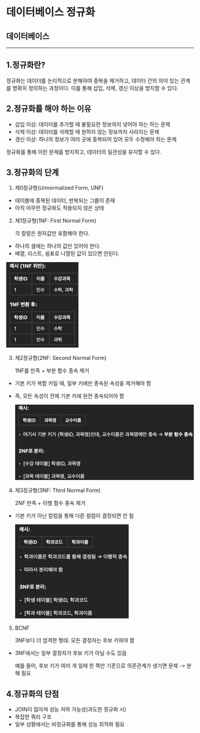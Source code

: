 데이터베이스 정규화
=============

데이터베이스
---------
-------

## 1.정규화란?

정규화는 데이터를 논리적으로 분해햐여 중복을 제거하고, 데이터 간의 의미 있는 관계를 명확히 정의하는 과정이다. 이를 통해 삽입, 삭제, 갱신 이상을 방지할 수 있다.

## 2.정규화를 해야 하는 이유

* 삽입 이상: 데이터를 추가할 때 불필요한 정보까지 넣어야 하는 하는 문제
* 삭제 이상: 데이터를 삭제할 때 원하지 않는 정보까지 사라지는 문제
* 갱신 이상: 하나의 정보가 여러 곳에 중복되어 있어 모두 수정해야 하는 문제

정규화를 통해 이런 문제를 방지하고, 데이터의 일관성을 유지할 수 있다.

## 3.정규화의 단계

1. 제0정규형(Unnormalized Form, UNF)
* 테이블에 중복된 데이터, 반복되는 그룹이 존재
* 아직 아무런 정규화도 적용되지 않은 상태

2. 제1정규형(1NF: First Normal Form)

   각 칼럼은 원자값만 포함해야 한다.

* 하나의 셀에는 하나의 값만 있어야 한다.
* 배열, 리스트, 쉼표로 나열된 값이 있으면 안된다.


![img.png](img.png)



3. 제2정규형(2NF: Second Normal Form)

   1NF를 만족 + 부분 함수 종속 제거

* 기본 키가 복합 키일 때, 일부 키에만 종속된 속성을 제거해야 함
* 즉, 모든 속성이 전체 기본 키에 완전 종속되어야 함


  ![img_1.png](img_1.png)



4. 제3정규형(3NF: Third Normal Form)

   2NF 만족 + 이행 함수 종속 제거

* 기본 키가 아닌 칼럼을 통해 다른 컬럼이 결정되면 안 됨


  ![img_2.png](img_2.png)



5. BCNF

   3NF보다 더 엄격한 형태. 모든 결정자는 후보 키여야 함

* 3NF에서는 일부 결정자가 후보 키가 아닐 수도 있음

  예를 들어, 후보 키가 여러 개 일때 한 쪽만 기준으로 의존관계가 생기면 문제 -> 분해 필요

## 4.정규화의 단점
* JOIN이 많아져 성능 저하 가능성(과도한 정규화 시)
* 복잡한 쿼리 구조
* 일부 상황에서는 비정규화를 통해 성능 최적화 필요
